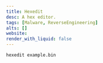 ```yaml
---
title: Hexedit
desc: A hex editor.
tags: [Malware, ReverseEngineering]
alts: []
website:
render_with_liquid: false
---
```


```sh
hexedit example.bin
```